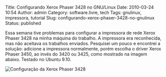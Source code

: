 Title: Configurando Xerox Phaser 3428 no GNU/Linux
Date: 2010-03-24 10:54
Author: admin
Category: software.livre, tech
Tags: gnulinux, impressora, tutorial
Slug: configurando-xerox-phaser-3428-no-gnulinux
Status: published

Essa semana tive problemas para configurar a impressora de rede Xerox
Phaser 3428 na minha máquina do trabalho. A impressora era reconhecida,
mas não aceitava os trabalhos enviados. Pesquisei um pouco e encontrei a
solução: adicione a impressora normalmente, porém escolha o driver Xerox
Phaser 3450, ao invés do 3420 ou 3425, como mostrado na imagem abaixo.
Testado no Ubuntu 9.10.

![Configuração da Xerox Phaser
3428](http://images.wille.blog.br/phaser-3428-3450.png "phaser-3428-3450")
